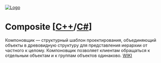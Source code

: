 [![Logo](https://raw.githubusercontent.com/ogycode/DesignPatterns/master/merch/composite.PNG)](https://github.com/ogycode/DesignPatterns/tree/master/src/StructuralPatterns/Compisite)

# Composite [[C++](https://github.com/ogycode/DesignPatterns/blob/master/src/StructuralPatterns/Compisite/CompisiteCPP/CompisiteCPP/CompisiteCPP.cpp)/[C#](https://github.com/ogycode/DesignPatterns/blob/master/src/StructuralPatterns/Compisite/CompositeCSharp/CompositeCSharp/Program.cs)]
Компоновщик — структурный шаблон проектирования, объединяющий объекты в древовидную структуру для представления иерархии от частного к целому. Компоновщик позволяет клиентам обращаться к отдельным объектам и к группам объектов одинаково. [WIKI](https://ru.wikipedia.org/wiki/%D0%9A%D0%BE%D0%BC%D0%BF%D0%BE%D0%BD%D0%BE%D0%B2%D1%89%D0%B8%D0%BA_(%D1%88%D0%B0%D0%B1%D0%BB%D0%BE%D0%BD_%D0%BF%D1%80%D0%BE%D0%B5%D0%BA%D1%82%D0%B8%D1%80%D0%BE%D0%B2%D0%B0%D0%BD%D0%B8%D1%8F))